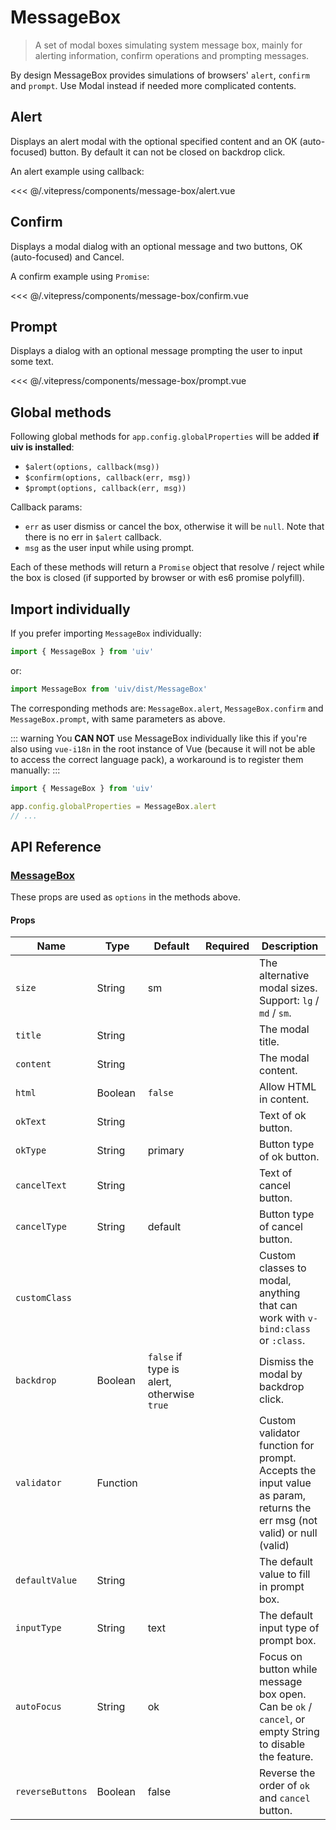 # MessageBox

> A set of modal boxes simulating system message box, mainly for alerting information, confirm operations and prompting messages.

By design MessageBox provides simulations of browsers' `alert`, `confirm` and `prompt`. Use Modal instead if needed more complicated contents.

## Alert

Displays an alert modal with the optional specified content and an OK (auto-focused) button. By default it can not be closed on backdrop click.

An alert example using callback:

<message-box-alert/>

<<< @/.vitepress/components/message-box/alert.vue

## Confirm

Displays a modal dialog with an optional message and two buttons, OK (auto-focused) and Cancel.

A confirm example using `Promise`:

<message-box-confirm/>

<<< @/.vitepress/components/message-box/confirm.vue

## Prompt

Displays a dialog with an optional message prompting the user to input some text.

<message-box-prompt/>

<<< @/.vitepress/components/message-box/prompt.vue

## Global methods

Following global methods for `app.config.globalProperties` will be added **if uiv is installed**:

* `$alert(options, callback(msg))`
* `$confirm(options, callback(err, msg))`
* `$prompt(options, callback(err, msg))`

Callback params:

* `err` as user dismiss or cancel the box, otherwise it will be `null`. Note that there is no err in `$alert` callback.
* `msg` as the user input while using prompt.

Each of these methods will return a `Promise` object that resolve / reject while the box is closed (if supported by browser or with es6 promise polyfill).

## Import individually

If you prefer importing `MessageBox` individually:

```javascript
import { MessageBox } from 'uiv'
```

or:

```javascript
import MessageBox from 'uiv/dist/MessageBox'
```

The corresponding methods are: `MessageBox.alert`, `MessageBox.confirm` and `MessageBox.prompt`, with same parameters as above.

::: warning
You **CAN NOT** use MessageBox individually like this if you're also using `vue-i18n` in the root instance of Vue (because it will not be able to access the correct language pack), a workaround is to register them manually:
:::

```javascript
import { MessageBox } from 'uiv'

app.config.globalProperties = MessageBox.alert
// ...
```

## API Reference

### [MessageBox](https://github.com/uiv-lib/uiv/blob/1.x/src/services/messagebox/MessageBox.vue)

These props are used as `options` in the methods above.

#### Props

Name             | Type       | Default  | Required | Description
----------       | ---------- | -------- | -------- | -----------------------
`size`           | String     | sm       |          | The alternative modal sizes. Support: `lg` / `md` / `sm`.
`title`          | String     |          |          | The modal title.
`content`        | String     |          |          | The modal content.
`html`           | Boolean    | `false`  |          | Allow HTML in content.
`okText`         | String     |          |          | Text of ok button.
`okType`         | String     | primary  |          | Button type of ok button.
`cancelText`     | String     |          |          | Text of cancel button.
`cancelType`     | String     | default  |          | Button type of cancel button.
`customClass`    |            |          |          | Custom classes to modal, anything that can work with `v-bind:class` or `:class`.
`backdrop`       | Boolean    | `false` if type is alert, otherwise `true` |          | Dismiss the modal by backdrop click.
`validator`      | Function   |          |          | Custom validator function for prompt. Accepts the input value as param, returns the err msg (not valid) or null (valid)
`defaultValue`   | String     |          |          | The default value to fill in prompt box.
`inputType`      | String     | text     |          | The default input type of prompt box.
`autoFocus`      | String     | ok       |          | Focus on button while message box open. Can be `ok` / `cancel`, or empty String to disable the feature.
`reverseButtons` | Boolean    | false    |          | Reverse the order of `ok` and `cancel` button.
